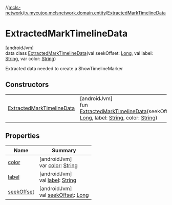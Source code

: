 //[mcls-network](../../../index.md)/[tv.mycujoo.mclsnetwork.domain.entity](../index.md)/[ExtractedMarkTimelineData](index.md)

# ExtractedMarkTimelineData

[androidJvm]\
data class [ExtractedMarkTimelineData](index.md)(val seekOffset: [Long](https://kotlinlang.org/api/latest/jvm/stdlib/kotlin/-long/index.html), val label: [String](https://kotlinlang.org/api/latest/jvm/stdlib/kotlin/-string/index.html), var color: [String](https://kotlinlang.org/api/latest/jvm/stdlib/kotlin/-string/index.html))

Extracted data needed to create a ShowTimelineMarker

## Constructors

| | |
|---|---|
| [ExtractedMarkTimelineData](-extracted-mark-timeline-data.md) | [androidJvm]<br>fun [ExtractedMarkTimelineData](-extracted-mark-timeline-data.md)(seekOffset: [Long](https://kotlinlang.org/api/latest/jvm/stdlib/kotlin/-long/index.html), label: [String](https://kotlinlang.org/api/latest/jvm/stdlib/kotlin/-string/index.html), color: [String](https://kotlinlang.org/api/latest/jvm/stdlib/kotlin/-string/index.html)) |

## Properties

| Name | Summary |
|---|---|
| [color](color.md) | [androidJvm]<br>var [color](color.md): [String](https://kotlinlang.org/api/latest/jvm/stdlib/kotlin/-string/index.html) |
| [label](label.md) | [androidJvm]<br>val [label](label.md): [String](https://kotlinlang.org/api/latest/jvm/stdlib/kotlin/-string/index.html) |
| [seekOffset](seek-offset.md) | [androidJvm]<br>val [seekOffset](seek-offset.md): [Long](https://kotlinlang.org/api/latest/jvm/stdlib/kotlin/-long/index.html) |

